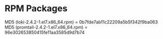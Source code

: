 # RPM Packages

MD5 (loki-2.4.2-1.el7.x86_64.rpm) = 0b7fde7ab11c22209a5b5f342f9ba063
MD5 (promtail-2.4.2-1.el7.x86_64.rpm) = 96e302653850415fe11aa3585d9d7b74